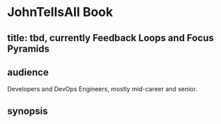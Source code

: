 # JohnTellsAll Book

## title: tbd, currently Feedback Loops and Focus Pyramids

## audience

Developers and DevOps Engineers, mostly mid-career and senior.

## synopsis


